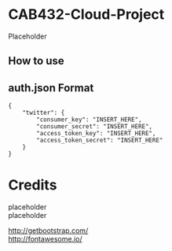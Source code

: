 # CAB432-Cloud-Project
Placeholder

## How to use


## auth.json Format

    {
        "twitter": {
            "consumer_key": "INSERT_HERE",
            "consumer_secret": "INSERT_HERE",
            "access_token_key": "INSERT_HERE",
            "access_token_secret": "INSERT_HERE"
        }
    }

# Credits
placeholder  
placeholder

http://getbootstrap.com/  
http://fontawesome.io/